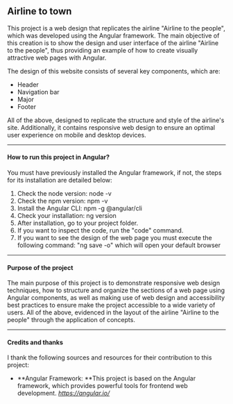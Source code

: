 ## Airline to town

This project is a web design that replicates the airline "Airline to the people", which was developed using the Angular framework. The main objective of this creation is to show the design and user interface of the airline "Airline to the people", thus providing an example of how to create visually attractive web pages with Angular.

The design of this website consists of several key components, which are:
- Header
- Navigation bar
- Major
- Footer

All of the above, designed to replicate the structure and style of the airline's site. Additionally, it contains responsive web design to ensure an optimal user experience on mobile and desktop devices.

***
#### How to run this project in Angular?
You must have previously installed the Angular framework, if not, the steps for its installation are detailed below:
1. Check the node version: node -v
2. Check the npm version: npm -v
3. Install the Angular CLI: npm -g @angular/cli
4. Check your installation: ng version
5. After installation, go to your project folder.
6. If you want to inspect the code, run the "code" command.
7. If you want to see the design of the web page you must execute the following command: "ng save -o" which will open your default browser

***
#### Purpose of the project
The main purpose of this project is to demonstrate responsive web design techniques, how to structure and organize the sections of a web page using Angular components, as well as making use of web design and accessibility best practices to ensure make the project accessible to a wide variety of users. All of the above, evidenced in the layout of the airline "Airline to the people" through the application of concepts.
***
#### Credits and thanks
I thank the following sources and resources for their contribution to this project:

- **Angular Framework: **This project is based on the Angular framework, which provides powerful tools for frontend web development. *https://angular.io/*
